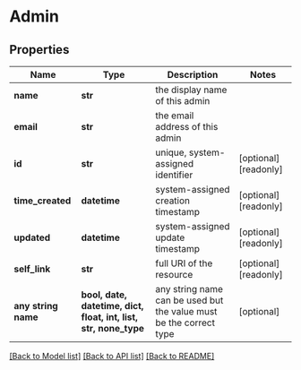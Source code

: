 # Admin


## Properties
Name | Type | Description | Notes
------------ | ------------- | ------------- | -------------
**name** | **str** | the display name of this admin | 
**email** | **str** | the email address of this admin | 
**id** | **str** | unique, system-assigned identifier | [optional] [readonly] 
**time_created** | **datetime** | system-assigned creation timestamp | [optional] [readonly] 
**updated** | **datetime** | system-assigned update timestamp | [optional] [readonly] 
**self_link** | **str** | full URI of the resource | [optional] [readonly] 
**any string name** | **bool, date, datetime, dict, float, int, list, str, none_type** | any string name can be used but the value must be the correct type | [optional]

[[Back to Model list]](../README.md#documentation-for-models) [[Back to API list]](../README.md#documentation-for-api-endpoints) [[Back to README]](../README.md)


